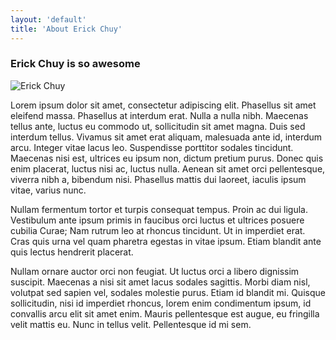 ```yaml
---
layout: 'default'
title: 'About Erick Chuy'
---
```


### Erick Chuy is so awesome

![Erick Chuy](/erick-chuy-accounting/erick-chuy.jpg "Erick Chuy")

Lorem ipsum dolor sit amet, consectetur adipiscing elit. Phasellus sit
amet eleifend massa. Phasellus at interdum erat. Nulla a nulla nibh.
Maecenas tellus ante, luctus eu commodo ut, sollicitudin sit amet magna.
Duis sed interdum tellus. Vivamus sit amet erat aliquam, malesuada ante
id, interdum arcu. Integer vitae lacus leo. Suspendisse porttitor
sodales tincidunt. Maecenas nisi est, ultrices eu ipsum non, dictum
pretium purus. Donec quis enim placerat, luctus nisi ac, luctus nulla.
Aenean sit amet orci pellentesque, viverra nibh a, bibendum nisi.
Phasellus mattis dui laoreet, iaculis ipsum vitae, varius nunc.

Nullam fermentum tortor et turpis consequat tempus. Proin ac dui ligula.
Vestibulum ante ipsum primis in faucibus orci luctus et ultrices posuere
cubilia Curae; Nam rutrum leo at rhoncus tincidunt. Ut in imperdiet
erat. Cras quis urna vel quam pharetra egestas in vitae ipsum. Etiam
blandit ante quis lectus hendrerit placerat.

Nullam ornare auctor orci non feugiat. Ut luctus orci a libero dignissim
suscipit. Maecenas a nisi sit amet lacus sodales sagittis. Morbi diam
nisl, volutpat sed sapien vel, sodales molestie purus. Etiam id blandit
mi. Quisque sollicitudin, nisi id imperdiet rhoncus, lorem enim
condimentum ipsum, id convallis arcu elit sit amet enim. Mauris
pellentesque est augue, eu fringilla velit mattis eu. Nunc in tellus
velit. Pellentesque id mi sem.
